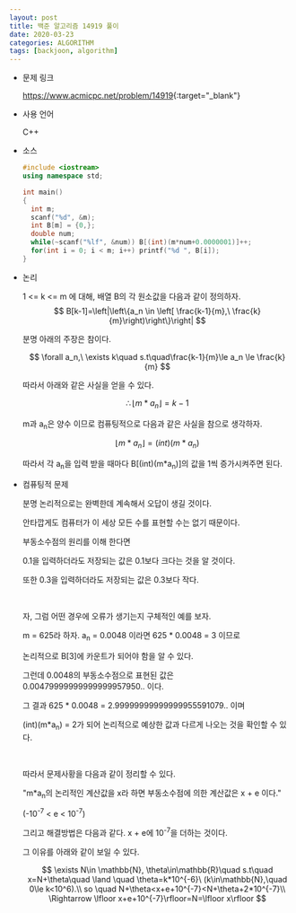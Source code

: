 ```yaml
---
layout: post
title: 백준 알고리즘 14919 풀이
date: 2020-03-23
categories: ALGORITHM
tags: [backjoon, algorithm]
---
```


* 문제 링크

  <https://www.acmicpc.net/problem/14919>{:target="_blank"}

* 사용 언어

  C++

* 소스

  ```c++
  #include <iostream>
  using namespace std;
  
  int main()
  {
  	int m;
  	scanf("%d", &m);
  	int B[m] = {0,};
  	double num;
  	while(~scanf("%lf", &num)) B[(int)(m*num+0.0000001)]++;
  	for(int i = 0; i < m; i++) printf("%d ", B[i]);
  }
  ```

* 논리

  1 <= k <= m 에 대해, 배열 B의 각 원소값을 다음과 같이 정의하자.
  $$
  B[k-1]=\left|\left\{a_n \in \left[ \frac{k-1}{m},\ \frac{k}{m}\right)\right\}\right|
  $$
  
  분명 아래의 주장은 참이다.
  
  $$
  \forall a_n,\ \exists k\quad s.t\quad\frac{k-1}{m}\le a_n \le \frac{k}{m}
  $$
  
  따라서 아래와 같은 사실을 얻을 수 있다.
  
  $$
  \therefore\lfloor m*a_n\rfloor=k-1
  $$
  
  m과 a<sub>n</sub>은 양수 이므로 컴퓨팅적으로 다음과 같은 사실을 참으로 생각하자.
  
  $$
  \lfloor m*a_n \rfloor=(int)(m*a_n)
  $$
  
  따라서 각 a<sub>n</sub>을 입력 받을 때마다 B[(int)(m*a<sub>n</sub>)]의 값을 1씩 증가시켜주면 된다.
  
* 컴퓨팅적 문제

  분명 논리적으로는 완벽한데 계속해서 오답이 생길 것이다. 

  안타깝게도 컴퓨터가 이 세상 모든 수를 표현할 수는 없기 때문이다.

  부동소수점의 원리를 이해 한다면 

  0.1을 입력하더라도 저장되는 값은 0.1보다 크다는 것을 알 것이다.

  또한 0.3을 입력하더라도 저장되는 값은 0.3보다 작다.

  <br>

  자, 그럼 어떤 경우에 오류가 생기는지 구체적인 예를 보자.

  m = 625라 하자.  a<sub>n</sub> = 0.0048 이라면 625 * 0.0048 = 3 이므로

  논리적으로 B[3]에 카운트가 되어야 함을 알 수 있다.

  그런데 0.0048의 부동소수점으로 표현된 값은 0.00479999999999999957950.. 이다. 

  그 결과 625 * 0.0048 = 2.99999999999999955591079.. 이며

  (int)(m*a<sub>n</sub>) = 2가 되어 논리적으로 예상한 값과 다르게 나오는 것을 확인할 수 있다.

  <br>

  따라서 문제사황을 다음과 같이 정리할 수 있다.

  "m*a<sub>n</sub>의 논리적인 계산값을 x라 하면 부동소수점에 의한 계산값은 x + e 이다."

  (-10<sup>-7</sup> < e < 10<sup>-7</sup>)

  그리고 해결방법은 다음과 같다. x + e에 10<sup>-7</sup>을 더하는 것이다.

  그 이유를 아래와 같이 보일 수 있다.
  
  $$
  \exists N\in \mathbb{N}, \theta\in\mathbb{R}\quad s.t\quad x=N+\theta\quad \land \quad \theta=k*10^{-6}\ (k\in\mathbb{N},\quad 0\le k<10^6).\\
  so \quad N+\theta<x+e+10^{-7}<N+\theta+2*10^{-7}\\
  \Rightarrow \lfloor x+e+10^{-7}\rfloor=N=\lfloor x\rfloor
  $$
  
  
  
  
  